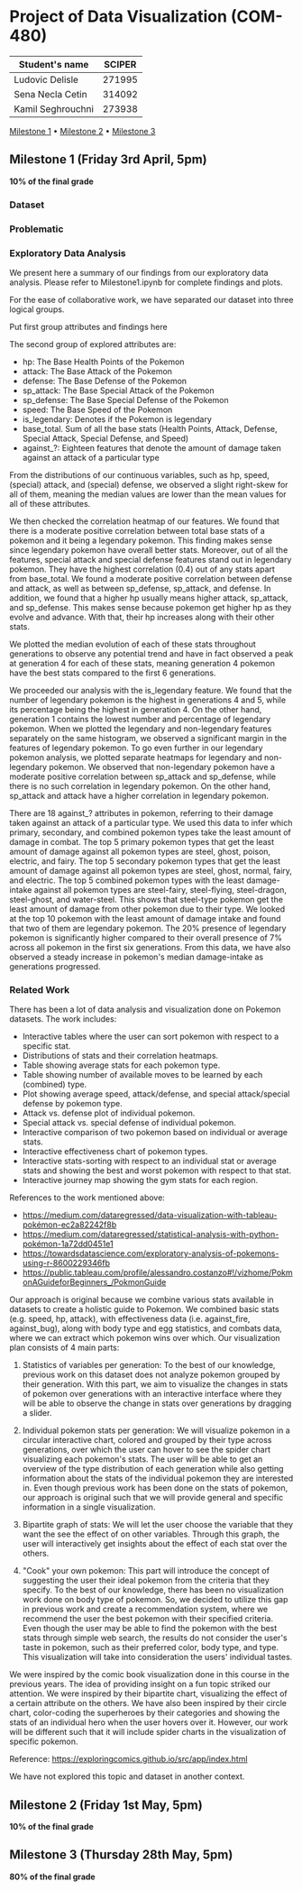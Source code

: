 # Project of Data Visualization (COM-480)

| Student's name | SCIPER |
| -------------- | ------ |
| Ludovic Delisle| 271995 |
| Sena Necla Cetin| 314092 |
| Kamil Seghrouchni| 273938|

[Milestone 1](#milestone-1-friday-3rd-april-5pm) • [Milestone 2](#milestone-2-friday-1st-may-5pm) • [Milestone 3](#milestone-3-thursday-28th-may-5pm)

## Milestone 1 (Friday 3rd April, 5pm)

**10% of the final grade**

### Dataset

### Problematic

### Exploratory Data Analysis

We present here a summary of our findings from our exploratory data analysis. Please refer to Milestone1.ipynb for complete findings and plots.

For the ease of collaborative work, we have separated our dataset into three logical groups. 

Put first group attributes and findings here

The second group of explored attributes are:
*	hp: The Base Health Points of the Pokemon
*	attack: The Base Attack of the Pokemon
*	defense: The Base Defense of the Pokemon
*	sp_attack: The Base Special Attack of the Pokemon
*	sp_defense: The Base Special Defense of the Pokemon
*	speed: The Base Speed of the Pokemon
*	is_legendary: Denotes if the Pokemon is legendary
*	base_total. Sum of all the base stats (Health Points, Attack, Defense, Special Attack, Special Defense, and Speed)
*	against_?: Eighteen features that denote the amount of damage taken against an attack of a particular type

From the distributions of our continuous variables, such as hp, speed, (special) attack, and (special) defense, we observed a slight right-skew for all of them, meaning the median values are lower than the mean values for all of these attributes.

We then checked the correlation heatmap of our features. We found that there is a moderate positive correlation between total base stats of a pokemon and it being a legendary pokemon. This finding makes sense since legendary pokemon have overall better stats. Moreover, out of all the features, special attack and special defense features stand out in legendary pokemon. They have the highest correlation (0.4) out of any stats apart from base_total. We found a moderate positive correlation between defense and attack, as well as between sp_defense, sp_attack, and defense. In addition, we found that a higher hp usually means higher attack, sp_attack, and sp_defense. This makes sense because pokemon get higher hp as they evolve and advance. With that, their hp increases along with their other stats.

We plotted the median evolution of each of these stats throughout generations to observe any potential trend and have in fact observed a peak at generation 4 for each of these stats, meaning generation 4 pokemon have the best stats compared to the first 6 generations.

We proceeded our analysis with the is_legendary feature. We found that the number of legendary pokemon is the highest in generations 4 and 5, while its percentage being the highest in generation 4. On the other hand, generation 1 contains the lowest number and percentage of legendary pokemon. When we plotted the legendary and non-legendary features separately on the same histogram, we observed a significant margin in the features of legendary pokemon. To go even further in our legendary pokemon analysis, we plotted separate heatmaps for legendary and non-legendary pokemon. We observed that non-legendary pokemon have a moderate positive correlation between sp_attack and sp_defense, while there is no such correlation in legendary pokemon. On the other hand, sp_attack and attack have a higher correlation in legendary pokemon.

There are 18 against_? attributes in pokemon, referring to their damage taken against an attack of a particular type. We used this data to infer which primary, secondary, and combined pokemon types take the least amount of damage in combat. The top 5 primary pokemon types that get the least amount of damage against all pokemon types are steel, ghost, poison, electric, and fairy. The top 5 secondary pokemon types that get the least amount of damage against all pokemon types are steel, ghost, normal, fairy, and electric. The top 5 combined pokemon types with the least damage-intake against all pokemon types are steel-fairy, steel-flying, steel-dragon, steel-ghost, and water-steel. This shows that steel-type pokemon get the least amount of damage from other pokemon due to their type. We looked at the top 10 pokemon with the least amount of damage intake and found that two of them are legendary pokemon. The 20% presence of legendary pokemon is significantly higher compared to their overall presence of 7% across all pokemon in the first six generations. From this data, we have also observed a steady increase in pokemon's median damage-intake as generations progressed.

### Related Work 

There has been a lot of data analysis and visualization done on Pokemon datasets. The work includes:
*   Interactive tables where the user can sort pokemon with respect to a specific stat. 
*   Distributions of stats and their correlation heatmaps.
*   Table showing average stats for each pokemon type.
*   Table showing number of available moves to be learned by each (combined) type.
*   Plot showing average speed, attack/defense, and special attack/special defense by pokemon type.
*   Attack vs. defense plot of individual pokemon.
*   Special attack vs. special defense of individual pokemon.
*   Interactive comparison of two pokemon based on individual or average stats.
*   Interactive effectiveness chart of pokemon types. 
*   Interactive stats-sorting with respect to an individual stat or average stats and showing the best and worst pokemon with respect to that stat. 
*   Interactive journey map showing the gym stats for each region.

References to the work mentioned above:
*   https://medium.com/dataregressed/data-visualization-with-tableau-pokémon-ec2a82242f8b 
*   https://medium.com/dataregressed/statistical-analysis-with-python-pokémon-1a72dd0451e1
*  https://towardsdatascience.com/exploratory-analysis-of-pokemons-using-r-8600229346fb
*  https://public.tableau.com/profile/alessandro.costanzo#!/vizhome/PokmonAGuideforBeginners_/PokmonGuide 

Our approach is original because we combine various stats available in datasets to create a holistic guide to Pokemon. We combined basic stats (e.g. speed, hp, attack), with effectiveness data (i.e. against_fire, against_bug), along with body type and egg statistics, and combats data, where we can extract which pokemon wins over which. Our visualization plan consists of 4 main parts:

1.   Statistics of variables per generation: To the best of our knowledge, previous work on this dataset does not analyze pokemon grouped by their generation. With this part, we aim to visualize the changes in stats of pokemon over generations with an interactive interface where they will be able to observe the change in stats over generations by dragging a slider.

2.   Individual pokemon stats per generation: We will visualize pokemon in a circular interactive chart, colored and grouped by their type across generations, over which the user can hover to see the spider chart visualizing each pokemon's stats. The user will be able to get an overview of the type distribution of each generation while also getting information about the stats of the individual pokemon they are interested in. Even though previous work has been done on the stats of pokemon, our approach is original such that we will provide general and specific information in a single visualization.

3.   Bipartite graph of stats: We will let the user choose the variable that they want the see the effect of on other variables. Through this graph, the user will interactively get insights about the effect of each stat over the others.

4.   "Cook" your own pokemon: This part will introduce the concept of suggesting the user their ideal pokemon from the criteria that they specify. To the best of our knowledge, there has been no visualization work done on body type of pokemon. So, we decided to utilize this gap in previous work and create a recommendation system, where we recommend the user the best pokemon with their specified criteria. Even though the user may be able to find the pokemon with the best stats through simple web search, the results do not consider the user's taste in pokemon, such as their preferred color, body type, and type. This visualization will take into consideration the users' individual tastes.

We were inspired by the comic book visualization done in this course in the previous years. The idea of providing insight on a fun topic striked our attention. We were inspired by their bipartite chart, visualizing the effect of a certain attribute on the others. We have also been inspired by their circle chart, color-coding the superheroes by their categories and showing the stats of an individual hero when the user hovers over it. However, our work will be different such that it will include spider charts in the visualization of specific pokemon.

Reference: https://exploringcomics.github.io/src/app/index.html 

We have not explored this topic and dataset in another context.


## Milestone 2 (Friday 1st May, 5pm)

**10% of the final grade**




## Milestone 3 (Thursday 28th May, 5pm)

**80% of the final grade**

